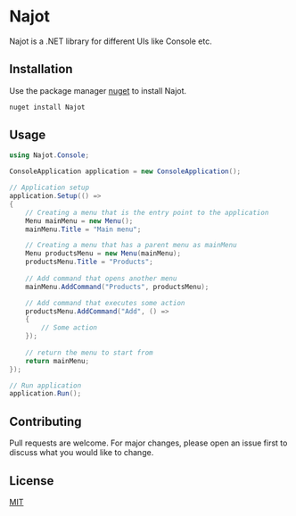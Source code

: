 # Najot

Najot is a .NET library for different UIs like Console etc.

## Installation

Use the package manager [nuget](https://www.nuget.org/) to install Najot.

```bash
nuget install Najot
```

## Usage

```csharp
using Najot.Console;

ConsoleApplication application = new ConsoleApplication();

// Application setup
application.Setup(() =>
{
    // Creating a menu that is the entry point to the application
    Menu mainMenu = new Menu();
    mainMenu.Title = "Main menu";

    // Creating a menu that has a parent menu as mainMenu
    Menu productsMenu = new Menu(mainMenu);
    productsMenu.Title = "Products";
    
    // Add command that opens another menu
    mainMenu.AddCommand("Products", productsMenu);

    // Add command that executes some action
    productsMenu.AddCommand("Add", () =>
    {
        // Some action
    });
    
    // return the menu to start from
    return mainMenu;
});

// Run application
application.Run();
```

## Contributing
Pull requests are welcome. For major changes, please open an issue first to discuss what you would like to change.

## License
[MIT](https://choosealicense.com/licenses/mit/)

